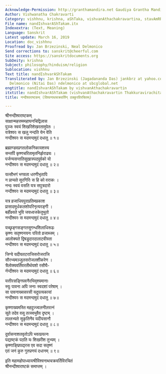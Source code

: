 ```yaml
---
Acknowledge-Permission: http://granthamandira.net Gaudiya Grantha Mandira
Author: Vishwanatha Chakravarti
Category: vishhnu, krishna, aShTaka, vishvanAthachakravartina, stavAmRRitalaharI
File name: nandIshvarAShTakam.itx
Indexextra: (Text, Meaning)
Language: Sanskrit
Latest update: March 16, 2019
Location: doc_vishhnu
Proofread by: Jan Brzezinski, Neal Delmonico
Send corrections to: sanskrit@cheerful.com
Site access: https://sanskritdocuments.org
SubDeity: krishna
Subject: philosophy/hinduism/religion
Sublocation: vishhnu
Text title: nandIshvarAShTakam
Transliterated by: Jan Brzezinski (Jagadananda Das) jankbrz at yahoo.com and Neal
  Delmonico (Nitai Das) ndelmonico at sbcglobal.net
engtitle: nandIshvarAShTakam by vishvanAthachakravartin
itxtitle: nandIshvarAShTakam (vishvanAthachakravartin Thakkuravirachitam)
title: नन्दीश्वराष्टकम् (विश्वनाथचक्रवर्तिन् ठक्कुरविरचितम्)

---
```

  
 श्रीनन्दीश्वराष्टकम्   
साक्षान्महत्तममहाघनचिद्विलास  
     पुञ्जः स्वयं शिखरिशेखरतामुपेतः ।  
यत्रेश्वरः स खलु नन्दति येन वेति  
     नन्दीश्वरः स मदमन्दमुदं दधातु ॥ १॥  
  
ब्रह्माण्डवप्रगतलोकनिकायशस्य  
     सन्तर्पि कृष्णचरितामृतनिर्झराढ्यः ।  
पर्जन्यसन्ततिसुखास्पदपूर्वको यो  
     नन्दीश्वरः स मदमन्दमुदं दधातु ॥ २॥  
  
यत्सौभगं भगवता धरणीभृतापि  
     न प्राप्यते सुरगिरिः स हि को वराकः ।  
नन्दः स्वयं वसति यत्र सपुत्रदारो  
     नन्दीश्वरः स मदमन्दमुदं दधातु ॥ ३॥  
  
यत्र व्रजाधिपपुराप्रतिमप्रकाश  
     प्रासादमूर्धकलशोपरिनृत्यरङ्गी ।  
बर्हीक्ष्यते भुवि जयध्वजकेतुभूतो  
     नन्दीश्वरः स मदमन्दमुदं दधातु ॥ ४॥  
  
यच्छृङ्गसङ्गतसुगन्धशिलाधिरूढः  
     कृष्णः सतृष्णनयनः परितो व्रजाब्जम् ।  
आलोक्यते द्विषडुदारदालाटवीस्ता  
     नन्दीश्वरः स मदमन्दमुदं दधातु ॥ ५॥  
  
जिग्ये यदीयतटराजिसरोजराजि  
     सौरभ्यमञ्जुलसरोजलशीकरेण ।  
त्रैलोक्यवर्तिवरतीर्थयशो रसौघै-  
     र्नन्दीश्वरः स मदमन्दमुदं दधातु ॥ ६॥  
  
यत्तीरसङ्गिपवनैरभिमृश्यमानाः  
     स्युः पावना अपि जनाः स्वदशां परेषाम् ।  
सा पावनाख्यसरसी यदुपत्यकायां  
     नन्दीश्वरः स मदमन्दमुदं दधातु ॥ ७॥  
  
कृष्णाख्यमस्ति महदुज्ज्वलनीलरत्नं  
     सूते तदेव वसु तत्स्वभुवैव दृष्टम् ।  
तल्लभ्यते सुकृतिनैव यदीयसानौ  
     नन्दीश्वरः स मदमन्दमुदं दधातु ॥ ८॥  
  
दुर्वासनाशतवृतोऽपि भवत्प्रयत्नः  
     पद्याष्टकं पठति यः शिखरीश तुभ्यम् ।  
कृष्णाङ्घ्रिपद्यरस एव सदा सतृष्णं  
     एतं जनं कुरु गुरुप्रणयं दधानम् ॥ ९॥  
  
इति महामहोपाध्यायश्रीविश्वनाथचक्रवर्तिविरचितं  
           श्रीनन्दीश्वराष्टकं समाप्तम् ।  
  
  
  
